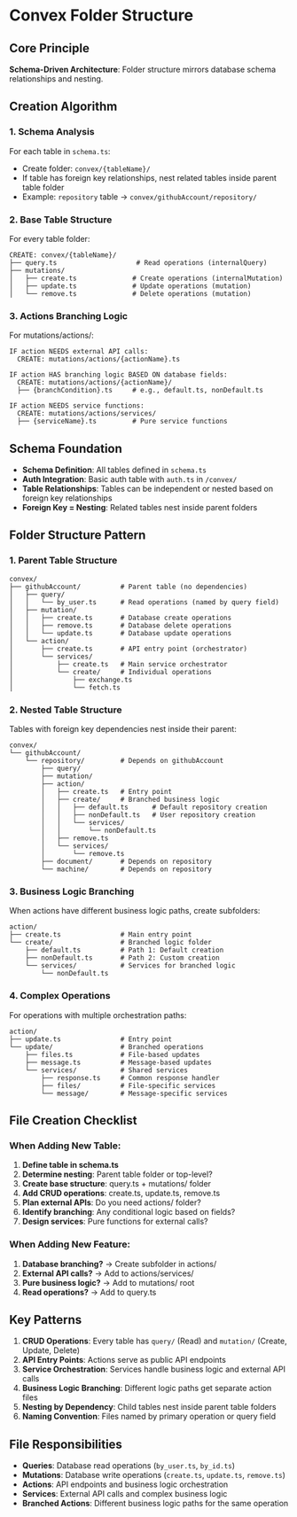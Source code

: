 # Convex Folder Structure

## Core Principle
**Schema-Driven Architecture**: Folder structure mirrors database schema relationships and nesting.

## Creation Algorithm

### 1. Schema Analysis
For each table in `schema.ts`:
- Create folder: `convex/{tableName}/`
- If table has foreign key relationships, nest related tables inside parent table folder
- Example: `repository` table → `convex/githubAccount/repository/`

### 2. Base Table Structure
For every table folder:
```
CREATE: convex/{tableName}/
├── query.ts                    # Read operations (internalQuery)
├── mutations/
│   ├── create.ts              # Create operations (internalMutation)
│   ├── update.ts              # Update operations (mutation)
│   └── remove.ts              # Delete operations (mutation)
```

### 3. Actions Branching Logic
For mutations/actions/:
```
IF action NEEDS external API calls:
  CREATE: mutations/actions/{actionName}.ts

IF action HAS branching logic BASED ON database fields:
  CREATE: mutations/actions/{actionName}/
  ├── {branchCondition}.ts     # e.g., default.ts, nonDefault.ts

IF action NEEDS service functions:
  CREATE: mutations/actions/services/
  ├── {serviceName}.ts         # Pure service functions
```

## Schema Foundation
- **Schema Definition**: All tables defined in `schema.ts`
- **Auth Integration**: Basic auth table with `auth.ts` in `/convex/`
- **Table Relationships**: Tables can be independent or nested based on foreign key relationships
- **Foreign Key = Nesting**: Related tables nest inside parent folders

## Folder Structure Pattern

### 1. Parent Table Structure
```
convex/
├── githubAccount/          # Parent table (no dependencies)
│   ├── query/
│   │   └── by_user.ts      # Read operations (named by query field)
│   ├── mutation/
│   │   ├── create.ts       # Database create operations
│   │   ├── remove.ts       # Database delete operations
│   │   └── update.ts       # Database update operations
│   └── action/
│       ├── create.ts       # API entry point (orchestrator)
│       └── services/
│           ├── create.ts   # Main service orchestrator
│           └── create/     # Individual operations
│               ├── exchange.ts
│               └── fetch.ts
```

### 2. Nested Table Structure
Tables with foreign key dependencies nest inside their parent:

```
convex/
└── githubAccount/
    └── repository/         # Depends on githubAccount
        ├── query/
        ├── mutation/
        ├── action/
        │   ├── create.ts   # Entry point
        │   ├── create/     # Branched business logic
        │   │   ├── default.ts      # Default repository creation
        │   │   ├── nonDefault.ts   # User repository creation
        │   │   └── services/
        │   │       └── nonDefault.ts
        │   ├── remove.ts
        │   └── services/
        │       └── remove.ts
        ├── document/       # Depends on repository
        └── machine/        # Depends on repository
```

### 3. Business Logic Branching
When actions have different business logic paths, create subfolders:

```
action/
├── create.ts               # Main entry point
└── create/                 # Branched logic folder
    ├── default.ts          # Path 1: Default creation
    ├── nonDefault.ts       # Path 2: Custom creation
    └── services/           # Services for branched logic
        └── nonDefault.ts
```

### 4. Complex Operations
For operations with multiple orchestration paths:

```
action/
├── update.ts               # Entry point
└── update/                 # Branched operations
    ├── files.ts            # File-based updates
    ├── message.ts          # Message-based updates
    └── services/           # Shared services
        ├── response.ts     # Common response handler
        ├── files/          # File-specific services
        └── message/        # Message-specific services
```

## File Creation Checklist

### When Adding New Table:
1. **Define table in schema.ts**
2. **Determine nesting**: Parent table folder or top-level?
3. **Create base structure**: query.ts + mutations/ folder
4. **Add CRUD operations**: create.ts, update.ts, remove.ts
5. **Plan external APIs**: Do you need actions/ folder?
6. **Identify branching**: Any conditional logic based on fields?
7. **Design services**: Pure functions for external calls?

### When Adding New Feature:
1. **Database branching?** → Create subfolder in actions/
2. **External API calls?** → Add to actions/services/
3. **Pure business logic?** → Add to mutations/ root
4. **Read operations?** → Add to query.ts

## Key Patterns

1. **CRUD Operations**: Every table has `query/` (Read) and `mutation/` (Create, Update, Delete)
2. **API Entry Points**: Actions serve as public API endpoints
3. **Service Orchestration**: Services handle business logic and external API calls
4. **Business Logic Branching**: Different logic paths get separate action files
5. **Nesting by Dependency**: Child tables nest inside parent table folders
6. **Naming Convention**: Files named by primary operation or query field

## File Responsibilities

- **Queries**: Database read operations (`by_user.ts`, `by_id.ts`)
- **Mutations**: Database write operations (`create.ts`, `update.ts`, `remove.ts`)
- **Actions**: API endpoints and business logic orchestration
- **Services**: External API calls and complex business logic
- **Branched Actions**: Different business logic paths for the same operation